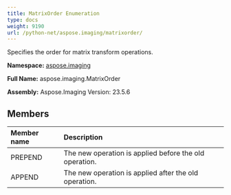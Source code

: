 ```yaml
---
title: MatrixOrder Enumeration
type: docs
weight: 9190
url: /python-net/aspose.imaging/matrixorder/
---
```


Specifies the order for matrix transform operations.

**Namespace:** [aspose.imaging](/imaging/python-net/aspose.imaging/)

**Full Name:** aspose.imaging.MatrixOrder

**Assembly:**  Aspose.Imaging Version: 23.5.6

## **Members**
|**Member name**|**Description**|
| :- | :- |
|PREPEND|The new operation is applied before the old operation.|
|APPEND|The new operation is applied after the old operation.|
